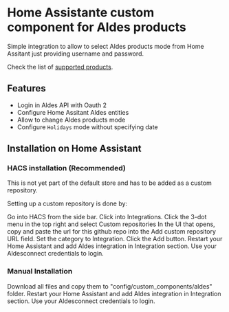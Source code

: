 # Home Assistante custom component for Aldes products

Simple integration to allow to select Aldes products mode from Home Assitant just providing username and password.

Check the list of [supported products](https://github.com/aalmazanarbs/hassio_aldes/blob/master/aldes/product.py#L20).

## Features

* Login in Aldes API with Oauth 2
* Configure Home Assitant Aldes entities
* Allow to change Aldes products mode
* Configure `Holidays` mode without specifying date

## Installation on Home Assistant

### HACS installation (Recommended)

This is not yet part of the default store and has to be added as a custom repository.

Setting up a custom repository is done by:

Go into HACS from the side bar.
Click into Integrations.
Click the 3-dot menu in the top right and select Custom repositories
In the UI that opens, copy and paste the url for this github repo into the Add custom repository URL field.
Set the category to Integration.
Click the Add button.
Restart your Home Assistant and add Aldes integration in Integration section.
Use your Aldesconnect credentials to login.

### Manual Installation

Download all files and copy them to "config/custom_components/aldes" folder.
Restart your Home Assistant and add Aldes integration in Integration section.
Use your Aldesconnect credentials to login.
